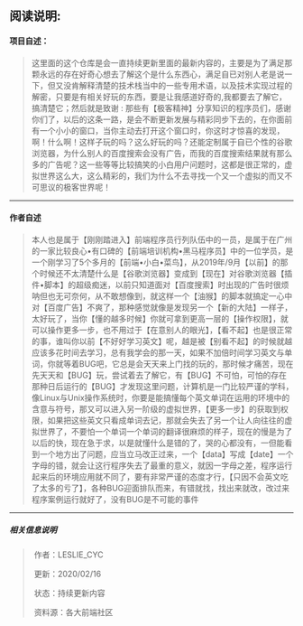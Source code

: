 ## 阅读说明:                                                                                               

####                                                                               **项目自述：**

>​        这里面的这个仓库是会一直持续更新里面的最新内容的，主要是为了满足那颗永远的存在好奇心想去了解这个是什么东西心，满足自已对别人老是说一下，但又没肯解释清楚的技术栈当中的一些专用术语，以及技术实现过程的解密，只要是有相关好玩的东西，要是让我感道好奇的,我都要去了解它，搞清楚它；然后就是致谢 : 那些有【极客精神】分享知识的程序员们，感谢你们了，以后的这条一路，是会不断更新发展与精彩同步下去的，在你面前有一个小小的窗口，当你主动去打开这个窗口时，你这时才惊喜的发现，啊！什么啊！这样子玩的吗？这么好玩的吗？还能定制属于自已个性的谷歌浏览器，为什么别人的百度搜索会没有广告，而我的百度搜索结果就有那么多的广告呢？这一些等等比较搞笑的小白用户问题时，这都是很正常的，虚拟世界这么大，这么精彩的，我们为什么不去寻找一个又一个虚拟的而又不可思议的极客世界呢！

----------------------------------------------------------------------------------------------------------------------------------------------------------

#### 作者自述

> ​        本人也是属于【刚刚踏进入】前端程序员行列队伍中的一员，是属于在广州的一家比较良心•有口碑的【前端培训机构•黑马程序员】中的一位学员，是一个刚学习了5个多月的【前端•小白•菜鸟】，从2019年/9月【以前】的那个时候还不太清楚什么是【谷歌浏览器】变成到【现在】对谷歌浏览器【插件•脚本】的超级痴迷，以前只知道面对【百度搜索】时出现的广告时很烦呐但也无可奈何，从不敢想像到，就这样一个【油猴】的脚本就搞定一心中对【百度广告】不爽了，那种感觉就像是发现另一个【新的大陆】一样子，太好玩了，当你【懂的越多时候】你就可拿到更高一层的【操作权限】，就可以操作更多一步，也不用过于【在意别人的眼光】，【看不起】也是很正常的事，谁叫你以前【不好好学习英文】呢，越是被【别看不起】的时候就越应该多花时间去学习，总有我学会的那一天，如果不加倍时间学习英文与单词，你就等着BUG吧，它总是会天天来上门找的玩的，那时候才痛苦，现在先天天和【BUG】玩，尝试着去了解它，有【BUG】不可怕，可怕的存在那种日后运行的【BUG】才发现这里问题，计算机是一门比较严谨的学科，像Linux与Unix操作系统时，你要是能搞懂每个英文单词在运用的环境中的含意与符号，那又可以进入另一阶级的虚拟世界，【更多一步】的获取到权限，如果把这些英文只看成单词去记，那就会失去了另一个让人向往往的虚拟世界了，不要怕一个单词一个单词的翻译很麻烦的样子，现在的慢是为了以后的快，现在急于求，以是就懂什么是错的了，哭的心都没有，一但能看到一个地方出了问题，应当立马改正过来，一个【data】写成【date】一个字母的错，就会让这行程序失去了最重的意义，就因一字母之差，程序运行起来后的环境应用就不同了，要有非常严谨的态度才行，【只因不会英文吃了太多的亏了】，各种BUG迎面排队而来，有错就找，找出来就改，改过来程序案例运行就好了，没有BUG是不可能的事件

-----------------------------------------------------------------------------------------------------------------------------------------------------------

##### 相关信息说明

>​                                                                                                                                                作者：LESLIE_CYC
>
>​                                                                                                                                                更新：2020/02/16
>
>​                                                                                                                                                状态：持续更新内容
>
>​                                                                                                                                                 资料源：各大前端社区                                                                                                                                                 

